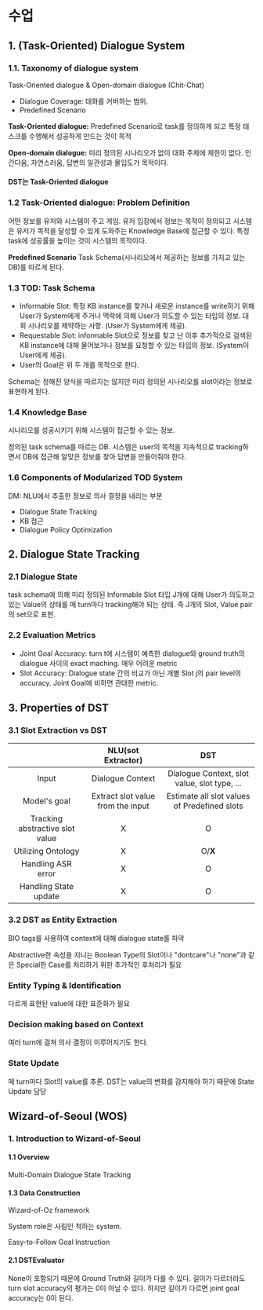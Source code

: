 # 수업
## 1. (Task-Oriented) Dialogue System
### 1.1. Taxonomy of dialogue system
Task-Oriented dialogue & Open-domain dialogue (Chit-Chat)

- Dialogue Coverage: 대화를 커버하는 범위.
- Predefined Scenario

**Task-Oriented dialogue:** Predefined Scenario로 task를 정의하게 되고 특정 태스크를 수행해서 성공하게 만드는 것이 목적

**Open-domain dialogue:** 미리 정의된 시나리오가 없이 대화 주제에 제한이 없다. 인간다움, 자연스러움, 답변의 일관성과 몰입도가 목적이다.

#### DST는 Task-Oriented dialogue
### 1.2 Task-Oriented dialogue: Problem Definition
어떤 정보를 유저와 시스템이 주고 게임. 유저 입장에서 정보는 목적이 정의되고 시스템은 유저가 목적을 달성할 수 있게 도와주는 Knowledge Base에 접근할 수 있다.
특정 task에 성공률을 높이는 것이 시스템의 목적이다.

**Predefined Scenario**
Task Schema(시나리오에서 제공하는 정보를 가지고 있는 DB)를 따르게 된다.

### 1.3 TOD: Task Schema
- Informable Slot: 특정 KB instance를 찾거나 새로운 instance를 write하기 위해 User가 System에게 주거나 맥락에 의해 User가 의도할 수 있는 타입의 정보. 대회 시나리오를 제약하는 사항. (User가 System에게 제공).
- Requestable Slot: informable Slot으로 정보를 찾고 난 이후 추가적으로 검색된 KB instance에 대해 물어보거나 정보를 요청할 수 있는 타입의 정보. (System이 User에게 제공).
- User의 Goal은 위 두 개를 목적으로 한다.

Schema는 정해진 양식을 따르지는 않지만 미리 정의된 시나리오를 slot이라는 정보로 표현하게 된다.

### 1.4 Knowledge Base
시나리오를 성공시키기 위해 시스템이 접근할 수 있는 정보.

정의된 task schema를 따르는 DB. 시스템은 user의 목적을 지속적으로 tracking하면서 DB에 접근해 알맞은 정보를 찾아 답변을 만들어줘야 한다.

### 1.6 Components of Modularized TOD System
DM: NLU에서 추출한 정보로 의사 결정을 내리는 부분
- Dialogue State Tracking
- KB 접근
- Dialogue Policy Optimization

## 2. Dialogue State Tracking
### 2.1 Dialogue State
task schema에 의해 미리 정의된 Informable Slot 타입 J개에 대해 User가 의도하고 있는 Value의 상태를 매 turn마다 tracking해야 되는 상태. 즉 J개의 Slot, Value pair의 set으로 표현.

### 2.2 Evaluation Metrics
- Joint Goal Accuracy: turn t에 시스템이 예측한 dialogue와 ground truth의 dialogue 사이의 exact maching. 매우 어려운 metric
- Slot Accuracy: Dialogue state 간의 비교가 아닌 개별 Slot j의 pair level의 accuracy. Joint Goal에 비하면 관대한 metric.

## 3. Properties of DST
### 3.1 Slot Extraction vs DST
||NLU(sot Extractor)|DST|
|:---:|:---:|:---:|
|Input|Dialogue Context|Dialogue Context, slot value, slot type, ...|
|Model's goal|Extract slot value from the input|Estimate all slot values of Predefined slots|
|Tracking abstractive slot value|X|O|
|Utilizing Ontology|X|O/**X**|
|Handling ASR error|X|O|
|Handling State update|X|O|

### 3.2 DST as Entity Extraction
BIO tags를 사용하여 context에 대해 dialogue state를 파악

Abstractive한 속성을 지니는 Boolean Type의 Slot이나 "dontcare"나 "none"과 같은 Special한 Case를 처리하기 위한 추가적인 후처리가 필요

### Entity Typing & Identification
다르게 표현된 value에 대한 표준화가 필요

### Decision making based on Context
여러 turn에 걸쳐 의사 결정이 이루어지기도 한다.

### State Update
매 turn마다 Slot의 value를 추론.
DST는 value의 변화를 감지해야 하기 때문에 State Update 담당

## Wizard-of-Seoul (WOS)
### 1. Introduction to Wizard-of-Seoul
#### 1.1 Overview
Multi-Domain Dialogue State Tracking

#### 1.3 Data Construction
Wizard-of-Oz framework

System role은 사림인 척하는 system.

Easy-to-Follow Goal Instruction

#### 2.1 DSTEvaluator
None이 포함되기 때문에 Ground Truth와 길이가 다를 수 있다. 길이가 다르더라도 turn slot accuracy의 평가는 0이 아닐 수 있다. 하지만 길이가 다르면 joint goal accuracy는 0이 된다.
